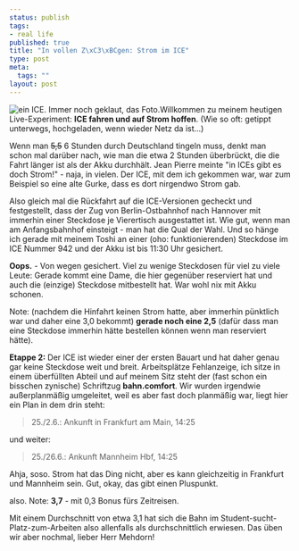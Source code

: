```yaml
--- 
status: publish
tags: 
- real life
published: true
title: "In vollen Z\xC3\xBCgen: Strom im ICE"
type: post
meta: 
  tags: ""
layout: post
---
```

<img src='http://fredericiana.de/uploads/050620ice.jpg' alt='ein ICE. Immer noch geklaut, das Foto.' class="alignright" />Willkommen zu meinem heutigen Live-Experiment: <strong>ICE fahren und auf Strom hoffen</strong>. (Wie so oft: getippt unterwegs, hochgeladen, wenn wieder Netz da ist...)

Wenn man <del>5,5</del> 6 Stunden durch Deutschland tingeln muss, denkt man schon mal darüber nach, wie man die etwa 2 Stunden überbrückt, die die Fahrt länger ist als der Akku durchhält. Jean Pierre meinte "in ICEs gibt es doch Strom!" - naja, in vielen. Der ICE, mit dem ich gekommen war, war zum Beispiel so eine alte Gurke, dass es dort nirgendwo Strom gab.

Also gleich mal die Rückfahrt auf die ICE-Versionen gecheckt und festgestellt, dass der Zug von Berlin-Ostbahnhof nach Hannover mit immerhin einer Steckdose je Vierertisch ausgestattet ist. Wie gut, wenn man am Anfangsbahnhof einsteigt - man hat die Qual der Wahl. Und so hänge ich gerade mit meinem Toshi an einer (oho: funktionierenden) Steckdose im ICE Nummer 942 und der Akku ist bis 11:30 Uhr gesichert.

<strong>Oops.</strong> - Von wegen gesichert. Viel zu wenige Steckdosen für viel zu viele Leute: <!--more-->Gerade kommt eine Dame, die hier gegenüber reserviert hat und auch die (einzige) Steckdose mitbestellt hat. War wohl nix mit Akku schonen.

Note: (nachdem die Hinfahrt keinen Strom hatte, aber immerhin pünktlich war und daher eine 3,0 bekommt) <strong>gerade noch eine 2,5</strong> (dafür dass man eine Steckdose immerhin hätte bestellen können wenn man reserviert hätte).

<strong>Etappe 2:</strong> Der ICE ist wieder einer der ersten Bauart und hat daher genau gar keine Steckdose weit und breit. Arbeitsplätze Fehlanzeige, ich sitze in einem überfüllten Abteil und auf meinem Sitz steht der (fast schon ein bisschen zynische) Schriftzug <strong>bahn.comfort</strong>. Wir wurden irgendwie außerplanmäßig umgeleitet, weil es aber fast doch planmäßig war, liegt hier ein Plan in dem drin steht:

<blockquote>25./2.6.: Ankunft in Frankfurt am Main, 14:25</blockquote> und weiter: <blockquote>25./26.6.: Ankunft Mannheim Hbf, 14:25</blockquote>

Ahja, soso. Strom hat das Ding nicht, aber es kann gleichzeitig in Frankfurt und Mannheim sein. Gut, okay, das gibt einen Pluspunkt.

also. Note: <strong>3,7</strong> - mit 0,3 Bonus fürs Zeitreisen.

Mit einem Durchschnitt von etwa 3,1 hat sich die Bahn im Student-sucht-Platz-zum-Arbeiten also allenfalls als durchschnittlich erwiesen. Das üben wir aber nochmal, lieber Herr Mehdorn!
